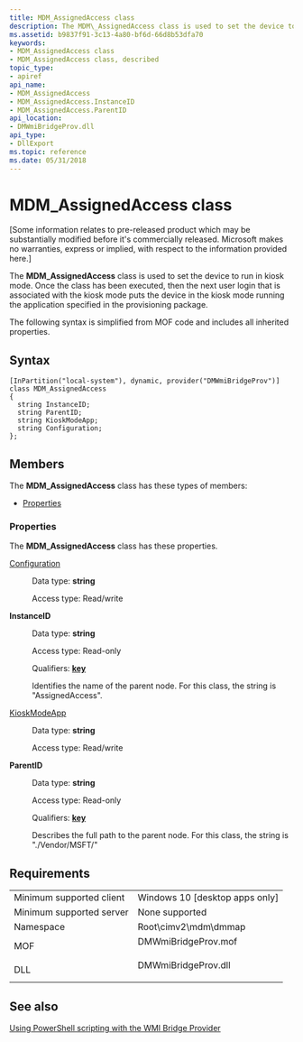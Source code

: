 ```yaml
---
title: MDM_AssignedAccess class
description: The MDM\_AssignedAccess class is used to set the device to run in kiosk mode.
ms.assetid: b9837f91-3c13-4a80-bf6d-66d8b53dfa70
keywords:
- MDM_AssignedAccess class
- MDM_AssignedAccess class, described
topic_type:
- apiref
api_name:
- MDM_AssignedAccess
- MDM_AssignedAccess.InstanceID
- MDM_AssignedAccess.ParentID
api_location:
- DMWmiBridgeProv.dll
api_type:
- DllExport
ms.topic: reference
ms.date: 05/31/2018
---
```


# MDM\_AssignedAccess class

\[Some information relates to pre-released product which may be substantially modified before it's commercially released. Microsoft makes no warranties, express or implied, with respect to the information provided here.\]

The **MDM\_AssignedAccess** class is used to set the device to run in kiosk mode. Once the class has been executed, then the next user login that is associated with the kiosk mode puts the device in the kiosk mode running the application specified in the provisioning package.

The following syntax is simplified from MOF code and includes all inherited properties.

## Syntax

``` syntax
[InPartition("local-system"), dynamic, provider("DMWmiBridgeProv")]
class MDM_AssignedAccess
{
  string InstanceID;
  string ParentID;
  string KioskModeApp;
  string Configuration;
};
```

## Members

The **MDM\_AssignedAccess** class has these types of members:

-   [Properties](#properties)

### Properties

The **MDM\_AssignedAccess** class has these properties.

<dl> <dt>

[Configuration](/windows/client-management/mdm/assignedaccess-csp#assignedaccess-configuration)
</dt> <dd> <dl> <dt>

Data type: **string**
</dt> <dt>

Access type: Read/write
</dt> </dl>

</dd> <dt>

**InstanceID**
</dt> <dd> <dl> <dt>

Data type: **string**
</dt> <dt>

Access type: Read-only
</dt> <dt>

Qualifiers: [**key**](/windows/desktop/WmiSdk/key-qualifier)
</dt> </dl>

Identifies the name of the parent node. For this class, the string is "AssignedAccess".

</dd> <dt>

[KioskModeApp](/windows/client-management/mdm/assignedaccess-csp#assignedaccess-kioskmodeapp)
</dt> <dd> <dl> <dt>

Data type: **string**
</dt> <dt>

Access type: Read/write
</dt> </dl>

</dd> <dt>

**ParentID**
</dt> <dd> <dl> <dt>

Data type: **string**
</dt> <dt>

Access type: Read-only
</dt> <dt>

Qualifiers: [**key**](/windows/desktop/WmiSdk/key-qualifier)
</dt> </dl>

Describes the full path to the parent node. For this class, the string is "./Vendor/MSFT/"

</dd> </dl>

## Requirements



|                                     |                                                                                                |
|-------------------------------------|------------------------------------------------------------------------------------------------|
| Minimum supported client<br/> | Windows 10 \[desktop apps only\]<br/>                                                    |
| Minimum supported server<br/> | None supported<br/>                                                                      |
| Namespace<br/>                | Root\\cimv2\\mdm\\dmmap<br/>                                                             |
| MOF<br/>                      | <dl> <dt>DMWmiBridgeProv.mof</dt> </dl> |
| DLL<br/>                      | <dl> <dt>DMWmiBridgeProv.dll</dt> </dl> |



## See also

<dl> <dt>

[Using PowerShell scripting with the WMI Bridge Provider](/windows/client-management/mdm/using-powershell-scripting-with-the-wmi-bridge-provider)
</dt> </dl>

 

